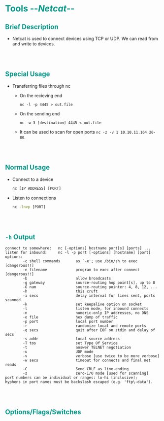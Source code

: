 # <span style="color:#009688">Tools --*Netcat*--</span> 

## <span style="color:#009688"> Brief Description  

* Netcat is used to connect devices using TCP or UDP. We can read from and write to devices.

<br/><br/>

## <span style="color:#009688">Special Usage  

* Transferring files through nc  

  * On the recieving end  
    ```console
    nc -l -p 4445 > out.file
    ```  

  * On the sending end  
    ```console
    nc -w 3 [destination] 4445 < out.file
    ```  


  * It can be used to scan for open ports `nc -z -v 1 10.10.11.164 20-80`.   

<br/><br/>

## <span style="color:#009688">Normal Usage  

* Connect to a device  
  ```cmd
  nc [IP ADDRESS] [PORT]
  ```

* Listen to connections  

  ```cmd
  nc -lnvp [PORT]
  ```


<br/><br/>

## <span style="color:#009688">`-h` Output  
  ```
  connect to somewhere:   nc [-options] hostname port[s] [ports] ... 
  listen for inbound:     nc -l -p port [-options] [hostname] [port]
  options:
          -c shell commands       as `-e'; use /bin/sh to exec [dangerous!!]
          -e filename             program to exec after connect [dangerous!!]
          -b                      allow broadcasts
          -g gateway              source-routing hop point[s], up to 8
          -G num                  source-routing pointer: 4, 8, 12, ...
          -h                      this cruft
          -i secs                 delay interval for lines sent, ports scanned
          -k                      set keepalive option on socket
          -l                      listen mode, for inbound connects
          -n                      numeric-only IP addresses, no DNS
          -o file                 hex dump of traffic
          -p port                 local port number
          -r                      randomize local and remote ports
          -q secs                 quit after EOF on stdin and delay of secs
          -s addr                 local source address
          -T tos                  set Type Of Service
          -t                      answer TELNET negotiation
          -u                      UDP mode
          -v                      verbose [use twice to be more verbose]
          -w secs                 timeout for connects and final net reads
          -C                      Send CRLF as line-ending
          -z                      zero-I/O mode [used for scanning]
  port numbers can be individual or ranges: lo-hi [inclusive];
  hyphens in port names must be backslash escaped (e.g. 'ftp\-data').
  ```

<br/><br/>

## <span style="color:#009688">Options/Flags/Switches  

<br/><br/>



    